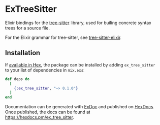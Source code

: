# ExTreeSitter

Elixir bindings for the [tree-sitter](https://github.com/tree-sitter/tree-sitter) library, used for builing concrete syntax trees for a source file.

For the Elixir grammar for tree-sitter, see [tree-sitter-elixir](https://github.com/elixir-lang/tree-sitter-elixir).

## Installation

If [available in Hex](https://hex.pm/docs/publish), the package can be installed
by adding `ex_tree_sitter` to your list of dependencies in `mix.exs`:

```elixir
def deps do
  [
    {:ex_tree_sitter, "~> 0.1.0"}
  ]
end
```

Documentation can be generated with [ExDoc](https://github.com/elixir-lang/ex_doc)
and published on [HexDocs](https://hexdocs.pm). Once published, the docs can
be found at <https://hexdocs.pm/ex_tree_sitter>.

